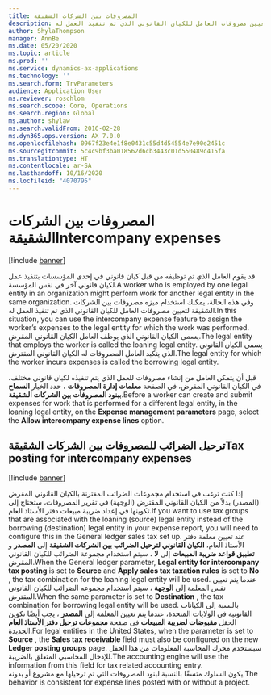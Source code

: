 ```yaml
---
title: المصروفات بين الشركات الشقيقة
description: قد يقوم العامل الذي تم توظيفه من قبل كيان قانوني في إحدى المؤسسات بتنفيذ عمل لكيان قانوني آخر في نفس المؤسسة. وفي هذه الحالة، يمكنك استخدام ميزه مصروفات بين الشركات الشقيقة لتعيين مصروفات العامل للكيان القانوني الذي تم تنفيذ العمل له.
author: ShylaThompson
manager: AnnBe
ms.date: 05/20/2020
ms.topic: article
ms.prod: ''
ms.service: dynamics-ax-applications
ms.technology: ''
ms.search.form: TrvParameters
audience: Application User
ms.reviewer: roschlom
ms.search.scope: Core, Operations
ms.search.region: Global
ms.author: shylaw
ms.search.validFrom: 2016-02-28
ms.dyn365.ops.version: AX 7.0.0
ms.openlocfilehash: 0967f23e4e1f8e0431c55d4d54554e7e90e2451c
ms.sourcegitcommit: 5c4c9bf3ba018562d6cb3443c01d550489c415fa
ms.translationtype: HT
ms.contentlocale: ar-SA
ms.lasthandoff: 10/16/2020
ms.locfileid: "4070795"
---
```

# <a name="intercompany-expenses"></a><span data-ttu-id="3d5b8-104">المصروفات بين الشركات الشقيقة</span><span class="sxs-lookup"><span data-stu-id="3d5b8-104">Intercompany expenses</span></span>

[!include [banner](../includes/banner.md)]

<span data-ttu-id="3d5b8-105">قد يقوم العامل الذي تم توظيفه من قبل كيان قانوني في إحدى المؤسسات بتنفيذ عمل لكيان قانوني آخر في نفس المؤسسة.</span><span class="sxs-lookup"><span data-stu-id="3d5b8-105">A worker who is employed by one legal entity in an organization might perform work for another legal entity in the same organization.</span></span> <span data-ttu-id="3d5b8-106">وفي هذه الحالة، يمكنك استخدام ميزه مصروفات بين الشركات الشقيقة لتعيين مصروفات العامل للكيان القانوني الذي تم تنفيذ العمل له.</span><span class="sxs-lookup"><span data-stu-id="3d5b8-106">In this situation, you can use the intercompany expense feature to assign the worker’s expenses to the legal entity for which the work was performed.</span></span> <span data-ttu-id="3d5b8-107">يسمى الكيان القانوني الذي يوظف العامل الكيان القانوني المقرض.</span><span class="sxs-lookup"><span data-stu-id="3d5b8-107">The legal entity that employs the worker is called the loaning legal entity.</span></span> <span data-ttu-id="3d5b8-108">يسمى الكيان القانوني الذي يتكبد العامل المصروفات له الكيان القانوني المقترض.</span><span class="sxs-lookup"><span data-stu-id="3d5b8-108">The legal entity for which the worker incurs expenses is called the borrowing legal entity.</span></span> 

<span data-ttu-id="3d5b8-109">قبل أن يتمكن العامل من إنشاء مصروفات للعمل الذي يتم تنفيذه لكيان قانوني مختلف، في الكيان القانوني المقرض، في الصفحة **معلمات إدارة المصروفات** ، حدد الخيار **السماح ببنود المصروفات بين الشركات الشقيقة**.</span><span class="sxs-lookup"><span data-stu-id="3d5b8-109">Before a worker can create and submit expenses for work that is performed for a different legal entity, in the loaning legal entity, on the **Expense management parameters** page, select the **Allow intercompany expense lines** option.</span></span> 

## <a name="tax-posting-for-intercompany-expenses"></a><span data-ttu-id="3d5b8-110">ترحيل الضرائب للمصروفات بين الشركات الشقيقة</span><span class="sxs-lookup"><span data-stu-id="3d5b8-110">Tax posting for intercompany expenses</span></span>

[!include [banner](../includes/banner.md)]

<span data-ttu-id="3d5b8-111">إذا كنت ترغب في استخدام مجموعات الضرائب المقترنة بالكيان القانوني المقرض (المصدر) بدلاً من الكيان القانوني المقترض (الوجهة) في تقرير المصروفات، ستحتاج إلى تكوينها في إعداد ضريبة مبيعات دفتر الأستاذ العام.</span><span class="sxs-lookup"><span data-stu-id="3d5b8-111">If you want to use tax groups that are associated with the loaning (source) legal entity instead of the borrowing (destination) legal entity in your expense report, you will need to configure this in the General ledger sales tax set up.</span></span> <span data-ttu-id="3d5b8-112">عند تعيين معلمة دفتر الأستاذ العام، **الكيان القانوني لترحيل الضرائب بين الشركات الشقيقة** إلى **المصدر** و **تطبيق قواعد ضريبة المبيعات** إلى **لا** ، سيتم استخدام مجموعة الضرائب للكيان القانوني المقرض.</span><span class="sxs-lookup"><span data-stu-id="3d5b8-112">When the General ledger parameter, **Legal entity for intercompany tax posting** is set to **Source** and **Apply sales tax taxation rules** is set to **No** , the tax combination for the loaning legal entity will be used.</span></span> <span data-ttu-id="3d5b8-113">عندما يتم تعيين نفس المعلمة إلى **الوجهة** ، سيتم استخدام مجموعه الضرائب للكيان القانوني المقترض.</span><span class="sxs-lookup"><span data-stu-id="3d5b8-113">When the same parameter is set to **Destination** , the tax combination for borrowing legal entity will be used.</span></span> <span data-ttu-id="3d5b8-114">بالنسبة إلى الكيانات القانونية في الولايات المتحدة، عندما يتم تعيين المعلمة إلى **المصدر** ، يجب أيضًا تكوين الحقل **مقبوضات لضريبة المبيعات** في صفحة **مجموعات ترحيل دفتر الأستاذ العام** الجديدة.</span><span class="sxs-lookup"><span data-stu-id="3d5b8-114">For legal entities in the United States, when the parameter is set to **Source** , the **Sales tax receivable** field must also be configured on the new **Ledger posting groups** page.</span></span> <span data-ttu-id="3d5b8-115">سيستخدم محرك المحاسبة المعلومات من هذا الحقل للإدخال المحاسبي المتعلق بالضريبة.</span><span class="sxs-lookup"><span data-stu-id="3d5b8-115">The accounting engine will use the information from this field for tax related accounting entry.</span></span>   
<span data-ttu-id="3d5b8-116">يكون السلوك متسقًا بالنسبة لبنود المصروفات التي تم ترحيلها مع مشروع أو بدونه.</span><span class="sxs-lookup"><span data-stu-id="3d5b8-116">The behavior is consistent for expense lines posted with or without a project.</span></span>  
